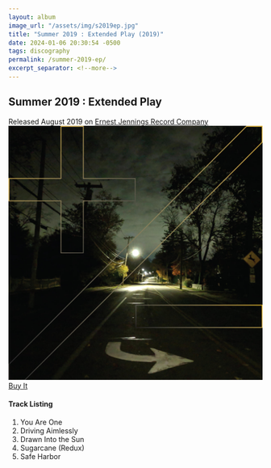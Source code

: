 ```yaml
---
layout: album
image_url: "/assets/img/s2019ep.jpg"
title: "Summer 2019 : Extended Play (2019)"
date: 2024-01-06 20:30:54 -0500
tags: discography
permalink: /summer-2019-ep/
excerpt_separator: <!--more-->
---
```


<!--more-->

## Summer 2019 : Extended Play

<div id="release-info">
    Released August 2019 on <a href="https://ejrc.com">Ernest Jennings Record Company</a>
</div>

<div id="container">
    <div id="artwork">
        <a href="/assets/img/s2019ep.jpg" alt="Full res version"><img src="/assets/img/s2019ep.jpg"/></a>
        <div id="buy-album-btn">
            <div class="button-sm">
                <a href="/store/#summer-2019-ep">Buy It</a>
            </div>
        </div>
    </div>
    <div id="tracklist">
        <h4>Track Listing</h4>
        <ol>
            <li>You Are One</li>
            <li>Driving Aimlessly</li>
            <li>Drawn Into the Sun</li>
            <li>Sugarcane (Redux)</li>
            <li>Safe Harbor</li>
        </ol>
    </div>
</div>
